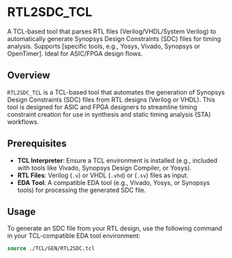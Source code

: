 # RTL2SDC_TCL
A TCL-based tool that parses RTL files (Verilog/VHDL/System Verilog) to automatically generate Synopsys Design Constraints (SDC) files for timing analysis. Supports [specific tools, e.g., Yosys, Vivado, Synopsys or OpenTimer]. Ideal for ASIC/FPGA design flows.

## Overview
`RTL2SDC_TCL` is a TCL-based tool that automates the generation of Synopsys Design Constraints (SDC) files from RTL designs (Verilog or VHDL). This tool is designed for ASIC and FPGA designers to streamline timing constraint creation for use in synthesis and static timing analysis (STA) workflows.

## Prerequisites
- **TCL Interpreter**: Ensure a TCL environment is installed (e.g., included with tools like Vivado, Synopsys Design Compiler, or Yosys).
- **RTL Files**: Verilog (`.v`) or VHDL (`.vhd`) or (`.sv`) files as input.
- **EDA Tool**: A compatible EDA tool (e.g., Vivado, Yosys, or Synopsys tools) for processing the generated SDC file.

## Usage
To generate an SDC file from your RTL design, use the following command in your TCL-compatible EDA tool environment:

```tcl
source ./TCL/GEN/RTL2SDC.tcl
